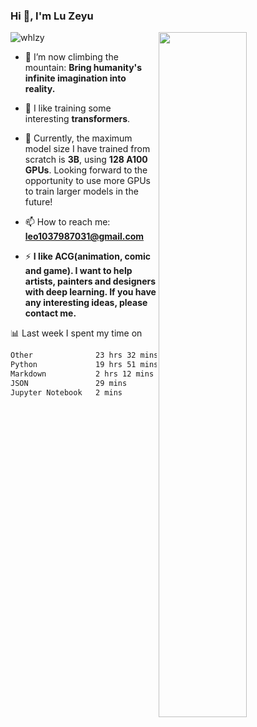 ### Hi 👋, I'm Lu Zeyu

<img src="https://komarev.com/ghpvc/?username=whlzy&label=Profile%20views&color=0e75b6&style=flat" alt="whlzy" />
<img align="right" width="53%" src="https://github-readme-stats.vercel.app/api?username=whlzy&show_icons=true">

- 🔭 I’m now climbing the mountain: **Bring humanity's infinite imagination into reality.**

- 🌄 I like training some interesting **transformers**.

- 🌠 Currently, the maximum model size I have trained from scratch is **3B**, using **128 A100 GPUs**. Looking forward to the opportunity to use more GPUs to train larger models in the future!

- 📫 How to reach me: **leo1037987031@gmail.com**

- ⚡ **I like ACG(animation, comic and game). I want to help artists, painters and designers with deep learning. If you have any interesting ideas, please contact me.**

📊 Last week I spent my time on

<!--START_SECTION:waka-->

```txt
Other              23 hrs 32 mins  ████████████▓░░░░░░░░░░░░   51.02 %
Python             19 hrs 51 mins  ██████████▓░░░░░░░░░░░░░░   43.02 %
Markdown           2 hrs 12 mins   █▒░░░░░░░░░░░░░░░░░░░░░░░   04.77 %
JSON               29 mins         ▒░░░░░░░░░░░░░░░░░░░░░░░░   01.06 %
Jupyter Notebook   2 mins          ░░░░░░░░░░░░░░░░░░░░░░░░░   00.08 %
```

<!--END_SECTION:waka-->

